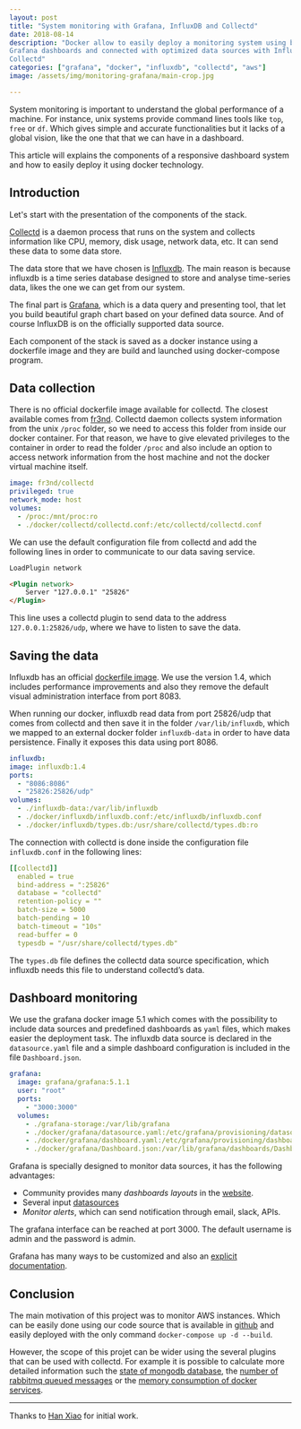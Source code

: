 ```yaml
---
layout: post
title: "System monitoring with Grafana, InfluxDB and Collectd"
date: 2018-08-14
description: "Docker allow to easily deploy a monitoring system using beautiful 
Grafana dashboards and connected with optimized data sources with Influxdb and 
Collectd"
categories: ["grafana", "docker", "influxdb", "collectd", "aws"]
image: /assets/img/monitoring-grafana/main-crop.jpg

---
```

System monitoring is important to understand the global performance of a
machine. For instance, unix systems provide command lines tools like `top`,
`free` or `df`. Which gives simple and accurate functionalities but it
lacks of a global vision, like the one that that we can have in a dashboard.

This article will explains the components of a responsive dashboard system and 
how to easily deploy it using docker technology.

## Introduction

Let's start with the presentation of the components of the stack.

<amp-img src="/assets/img/monitoring-grafana/schema.jpg" alt="Schema grafana" height="150" width="300" layout="responsive"></amp-img>

[Collectd](https://collectd.org/) is a daemon process that runs on the system
and collects information like CPU, memory, disk usage, network data, etc. It
can send these data to some data store.

The data store that we have chosen is [Influxdb](https://www.influxdata.com/).
The main reason is because influxdb is a time series database designed to store
and analyse time-series data, likes the one we can get from our system.

The final part is [Grafana](https://grafana.com/), which is a data query and
presenting tool, that let you build beautiful graph chart based on your
defined data source. And of course InfluxDB is on the officially supported data
source.

Each component of the stack is saved as a docker instance using a dockerfile
image and they are build and launched using docker-compose program.

## Data collection

There is no official dockerfile image available for collectd. The closest
available comes from [fr3nd](https://hub.docker.com/r/fr3nd/collectd/).
Collectd daemon collects system information from the unix `/proc` folder, so we
need to access this folder from inside our docker container.
For that reason, we have to give elevated privileges to the container in order
to read the folder `/proc` and also include an option to access network
information from the host machine and not the docker virtual machine itself.

```yaml
image: fr3nd/collectd
privileged: true
network_mode: host
volumes:
  - /proc:/mnt/proc:ro
  - ./docker/collectd/collectd.conf:/etc/collectd/collectd.conf
```

We can use the default configuration file from collectd and add the following
lines in order to communicate to our data saving service. 

```html
LoadPlugin network

<Plugin network>
    Server "127.0.0.1" "25826"
</Plugin>
```

This line uses a collectd plugin to send data to the address
`127.0.0.1:25826/udp`, where we have to listen to save the data.

## Saving the data

Influxdb has an official [dockerfile
image](https://hub.docker.com/_/influxdb/). We use the version 1.4, which
includes performance improvements and also they remove the default visual
administration interface from port 8083.

When running our docker, influxdb read data from port 25826/udp that comes from
collectd and then save it in the folder `/var/lib/influxdb`, which we mapped to
an external docker folder `influxdb-data` in order to have data persistence.
Finally it exposes this data using port 8086.

```yaml
influxdb:
image: influxdb:1.4
ports:
  - "8086:8086"
  - "25826:25826/udp"
volumes:
  - ./influxdb-data:/var/lib/influxdb
  - ./docker/influxdb/influxdb.conf:/etc/influxdb/influxdb.conf
  - ./docker/influxdb/types.db:/usr/share/collectd/types.db:ro
```

The connection with collectd is done inside the configuration file
`influxdb.conf` in the following lines:

```yaml
[[collectd]]
  enabled = true
  bind-address = ":25826"
  database = "collectd"
  retention-policy = ""
  batch-size = 5000
  batch-pending = 10
  batch-timeout = "10s"
  read-buffer = 0
  typesdb = "/usr/share/collectd/types.db"
```

The `types.db` file defines the collectd data source specification, which influxdb needs this file to understand collectd’s data.

## Dashboard monitoring

We use the grafana docker image 5.1 which comes with the possibility to include
data sources and predefined dashboards as `yaml` files, which makes easier the
deployment task. The influxdb data source is declared in the `datasource.yaml`
file and a simple dashboard configuration is included in the file
`Dashboard.json`.

```yaml
grafana:
  image: grafana/grafana:5.1.1
  user: "root"
  ports:
    - "3000:3000"
  volumes:
    - ./grafana-storage:/var/lib/grafana
    - ./docker/grafana/datasource.yaml:/etc/grafana/provisioning/datasources/datasource.yaml
    - ./docker/grafana/dashboard.yaml:/etc/grafana/provisioning/dashboards/dashboard.yaml
    - ./docker/grafana/Dashboard.json:/var/lib/grafana/dashboards/Dashboard.json
```

Grafana is specially designed to monitor data sources, it has the following
advantages:
  - Community provides many *dashboards layouts* in the [website](https://grafana.com/dashboards). 
  - Several input [datasources](http://docs.grafana.org/features/datasources/)
  - *Monitor alerts*, which can send notification through email, slack, APIs.

The grafana interface can be reached at port 3000. The default username is admin and the password is admin.

<amp-img src="/assets/img/monitoring-grafana/dashboard.png" alt="grafana dashboard" height="150" width="300" layout="responsive"></amp-img>

Grafana has many ways to be customized and also an [explicit documentation](http://docs.grafana.org/guides/getting_started/).

## Conclusion

The main motivation of this project was to monitor AWS instances. Which can be
easily done using our code source that is available in
[github](https://github.com/cristianpb/collectd-influxdb-grafana-docker) and
easily deployed with the only command `docker-compose up -d --build`.

However, the scope of this projet can be wider using the several plugins that
can be used with collectd. For example it is possible to calculate more detailed
information such the [state of mongodb database](https://github.com/sebest/collectd-mongodb), the [number of rabbitmq queued
messages](https://github.com/akrzos/collectd-rabbitmq-monitoring) or the [memory consumption of docker services](https://github.com/dustinblackman/collectd-docker-plugin).


---

Thanks to [Han Xiao](https://github.com/justlaputa/collectd-influxdb-grafana-docker) for initial work.
